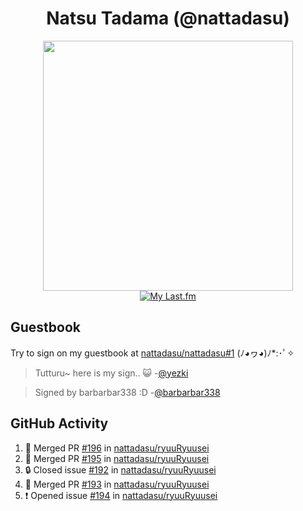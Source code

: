 <div align="center">

# Natsu Tadama (@nattadasu)

[<img width="400" src="https://spotify.nattadeploy.my.id/api?theme=dark&scan=true">](https://open.spotify.com/user/nattadasu)<br>
[![My Last.fm](https://lastfm.nattadeploy.my.id/api?user=nattadasu&loved=true)](https://www.last.fm/user/nattadasu)
</div>

## Guestbook

Try to sign on my guestbook at [nattadasu/nattadasu#1](https://github.com/nattadasu/nattadasu/issues/1) (ﾉ◕ヮ◕)ﾉ\*:･ﾟ✧

<!--START:guestbook-->
> Tutturu~  here is my sign.. :smiley_cat: 
> -[@yezki](https://github.com/yezki)

> Signed by barbarbar338 :D
> -[@barbarbar338](https://github.com/barbarbar338)
<!--END:guestbook-->

## GitHub Activity
<!--START_SECTION:activity-->
1. 🎉 Merged PR [#196](https://github.com/nattadasu/ryuuRyuusei/pull/196) in [nattadasu/ryuuRyuusei](https://github.com/nattadasu/ryuuRyuusei)
2. 🎉 Merged PR [#195](https://github.com/nattadasu/ryuuRyuusei/pull/195) in [nattadasu/ryuuRyuusei](https://github.com/nattadasu/ryuuRyuusei)
3. 🔒 Closed issue [#192](https://github.com/nattadasu/ryuuRyuusei/issues/192) in [nattadasu/ryuuRyuusei](https://github.com/nattadasu/ryuuRyuusei)
4. 🎉 Merged PR [#193](https://github.com/nattadasu/ryuuRyuusei/pull/193) in [nattadasu/ryuuRyuusei](https://github.com/nattadasu/ryuuRyuusei)
5. ❗ Opened issue [#194](https://github.com/nattadasu/ryuuRyuusei/issues/194) in [nattadasu/ryuuRyuusei](https://github.com/nattadasu/ryuuRyuusei)
<!--END_SECTION:activity-->
